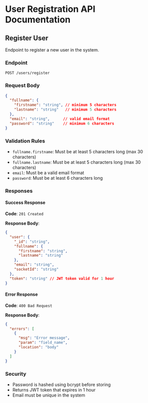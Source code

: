 # User Registration API Documentation

## Register User
Endpoint to register a new user in the system.

### Endpoint
```
POST /users/register
```

### Request Body
```json
{
  "fullname": {
    "firstname": "string", // minimum 5 characters
    "lastname": "string"   // minimum 5 characters
  },
  "email": "string",      // valid email format
  "password": "string"    // minimum 6 characters
}
```

### Validation Rules
- `fullname.firstname`: Must be at least 5 characters long (max 30 characters)
- `fullname.lastname`: Must be at least 5 characters long (max 30 characters)
- `email`: Must be a valid email format
- `password`: Must be at least 6 characters long

### Responses

#### Success Response
**Code**: `201 Created`

**Response Body**:
```json
{
  "user": {
    "_id": "string",
    "fullname": {
      "firstname": "string",
      "lastname": "string"
    },
    "email": "string",
    "socketId": "string"
  },
  "token": "string" // JWT token valid for 1 hour
}
```

#### Error Response
**Code**: `400 Bad Request`

**Response Body**:
```json
{
  "errors": [
    {
      "msg": "Error message",
      "param": "field_name",
      "location": "body"
    }
  ]
}
```

### Security
- Password is hashed using bcrypt before storing
- Returns JWT token that expires in 1 hour
- Email must be unique in the system